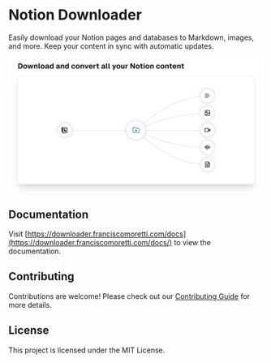 # Notion Downloader

Easily download your Notion pages and databases to Markdown, images, and more. Keep your content in sync with automatic updates.

![Download Notion content](apps/www/app/opengraph-image.png)

## Documentation

Visit [https://downloader.franciscomoretti.com/docs](https://downloader.franciscomoretti.com/docs/) to view the documentation.

## Contributing

Contributions are welcome! Please check out our [Contributing Guide](CONTRIBUTING.md) for more details.

## License

This project is licensed under the MIT License.
